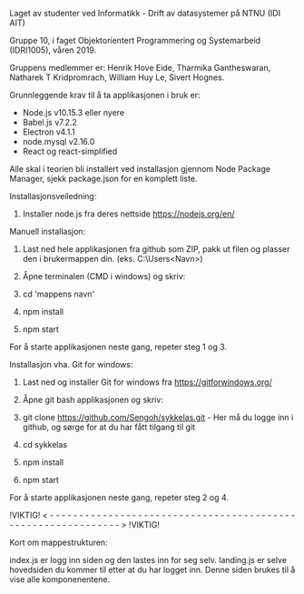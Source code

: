 Laget av studenter ved Informatikk - Drift av datasystemer på NTNU (IDI AIT)

Gruppe 10, i faget Objektorientert Programmering og Systemarbeid (IDRI1005), våren 2019.

Gruppens medlemmer er:
Henrik Hove Eide, Tharmika Gantheswaran, Natharek T Kridpromrach, William Huy Le, Sivert Hognes.

Grunnleggende krav til å ta applikasjonen i bruk er:
* Node.js v10.15.3 eller nyere
* Babel.js v7.2.2
* Electron v4.1.1
* node.mysql v2.16.0
* React og react-simplified

Alle skal i teorien bli installert ved installasjon gjennom Node Package Manager, sjekk package.json for en komplett liste.

Installasjonsveiledning:
1. Installer node.js fra deres nettside https://nodejs.org/en/

Manuell installasjon:
  1. Last ned hele applikasjonen fra github som ZIP, pakk ut filen og plasser den i brukermappen din. (eks. C:\Users\<Navn>)
  2. Åpne terminalen (CMD i windows) og skriv:
  
  1.  cd 'mappens navn' 
  2.  npm install
  3.  npm start
  
  For å starte applikasjonen neste gang, repeter steg 1 og 3.
  
 
 Installasjon vha. Git for windows:
 1. Last ned og installer Git for windows fra https://gitforwindows.org/
 2. Åpne git bash applikasjonen og skriv:
 
  1. git clone https://github.com/Sengoh/sykkelas.git - Her må du logge inn i github, og sørge for at du har fått tilgang til git
  2. cd sykkelas
  3. npm install
  4. npm start
  
  For å starte applikasjonen neste gang, repeter steg 2 og 4.
 

!VIKTIG!
< - - - - - - - - - - - - - - - - - - - - - - - - - - - - - - - - - - - - - - - - - - - - - - - - - - - - - - - - - - - - - >
!VIKTIG!

Kort om mappestrukturen:

  index.js er logg inn siden og den lastes inn for seg selv.
    landing.js er selve hovedsiden du kommer til etter at du har logget inn. Denne siden brukes til å vise alle komponenentene.

    
  




